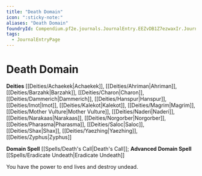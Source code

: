 ```yaml
---
title: "Death Domain"
icon: ":sticky-note:"
aliases: "Death Domain"
foundryId: Compendium.pf2e.journals.JournalEntry.EEZvDB1Z7ezwaxIr.JournalEntryPage.798PFdS8FmefcOl0
tags:
  - JournalEntryPage
---
```


# Death Domain
**Deities** [[Deities/Achaekek|Achaekek]], [[Deities/Ahriman|Ahriman]], [[Deities/Barzahk|Barzahk]], [[Deities/Charon|Charon]], [[Deities/Dammerich|Dammerich]], [[Deities/Hanspur|Hanspur]], [[Deities/Imot|Imot]], [[Deities/Kalekot|Kalekot]], [[Deities/Magrim|Magrim]], [[Deities/Mother Vulture|Mother Vulture]], [[Deities/Naderi|Naderi]], [[Deities/Narakaas|Narakaas]], [[Deities/Norgorber|Norgorber]], [[Deities/Pharasma|Pharasma]], [[Deities/Saloc|Saloc]], [[Deities/Shax|Shax]], [[Deities/Yaezhing|Yaezhing]], [[Deities/Zyphus|Zyphus]]

**Domain Spell** [[Spells/Death's Call|Death's Call]]; **Advanced Domain Spell** [[Spells/Eradicate Undeath|Eradicate Undeath]]

You have the power to end lives and destroy undead.